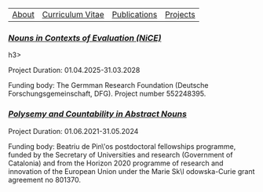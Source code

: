 
<table>
  <tbody>
    <tr>
      <td><a href="index">About</a></td>
      <td><a href="cv">Curriculum Vitae</a></td>
      <td><a href="papers">Publications</a></td>
      <td><a href="projects">Projects</a></td>
    </tr>
    </tbody>
</table>


 <h3><a href="https://sites.google.com/view/pcan-project"><i>Nouns in Contexts of Evaluation (NiCE)</i></a> </h3>h3>

 <p>Project Duration: 01.04.2025-31.03.2028</p>

<p>Funding body: The Germman Research Foundation (Deutsche Forschungsgemeinschaft, DFG). Project number 552248395.</p>
  

<h3><a href="https://sites.google.com/view/pcan-project"><i>Polysemy and Countability in Abstract Nouns</i></a></h3>

<p>Project Duration: 01.06.2021-31.05.2024</p>

<p>Funding body: Beatriu de Pin\'os postdoctoral fellowships programme, funded by the Secretary of 
  Universities and research (Government of Catalonia) and from the Horizon 2020 programme of research and 
  innovation of the European Union  under the Marie Sk\l odowska-Curie grant agreement no 801370.</p>
